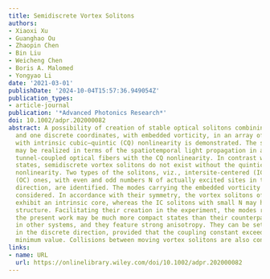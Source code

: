 ```yaml
---
title: Semidiscrete Vortex Solitons
authors:
- Xiaoxi Xu
- Guanghao Ou
- Zhaopin Chen
- Bin Liu
- Weicheng Chen
- Boris A. Malomed
- Yongyao Li
date: '2021-03-01'
publishDate: '2024-10-04T15:57:36.949054Z'
publication_types:
- article-journal
publication: '*Advanced Photonics Research*'
doi: 10.1002/adpr.202000082
abstract: A possibility of creation of stable optical solitons combining one continuous
  and one discrete coordinates, with embedded vorticity, in an array of planar waveguides
  with intrinsic cubic–quintic (CQ) nonlinearity is demonstrated. The same system
  may be realized in terms of the spatiotemporal light propagation in an array of
  tunnel‐coupled optical fibers with the CQ nonlinearity. In contrast with zero‐vorticity
  states, semidiscrete vortex solitons do not exist without the quintic term in the
  nonlinearity. Two types of the solitons, viz., intersite‐centered (IC) and onsite‐centered
  (OC) ones, with even and odd numbers N of actually excited sites in the discrete
  direction, are identified. The modes carrying the embedded vorticity  and 2 are
  considered. In accordance with their symmetry, the vortex solitons of the OC type
  exhibit an intrinsic core, whereas the IC solitons with small N may have a coreless
  structure. Facilitating their creation in the experiment, the modes reported in
  the present work may be much more compact states than their counterparts considered
  in other systems, and they feature strong anisotropy. They can be set in motion
  in the discrete direction, provided that the coupling constant exceeds a certain
  minimum value. Collisions between moving vortex solitons are also considered.
links:
- name: URL
  url: https://onlinelibrary.wiley.com/doi/10.1002/adpr.202000082
---
```


